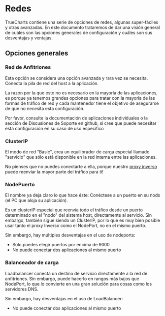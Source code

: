 # Redes

TrueCharts contiene una serie de opciones de redes, algunas super-fáciles y otras avanzadas. En este documento trataremos de dar una visión general de cuáles son las opciones generales de configuración y cuáles son sus desventajas y ventajas.

## Opciones generales

### Red de Anfitriones

Esta opción se considera una opción avanzada y rara vez se necesita. Conecta la pila de red del host a la aplicación.

La razón por la que esto no es necesario en la mayoría de las aplicaciones, es porque ya tenemos grandes opciones para tratar con la mayoría de las formas de tráfico de red y cada mantenedor tiene el objetivo de asegurarse de que no necesita esta configuración.

Por favor, consulte la documentación de aplicaciones individuales o la sección de Discusiones de Soporte en github, si cree que puede necesitar esta configuración en su caso de uso específico

### ClusterIP

El modo de red "Basic", crea un equilibrador de carga especial llamado "servicio" que sólo está disponible en la red interna entre las aplicaciones.

No pienses que no puedes conectarte a ella, porque nuestro [proxy inverso](https://wiki.truecharts.org/general/reverse-proxy/) puede reenviar la mayor parte del tráfico para ti!

### NodePuerto

El nombre ya deja claro lo que hace éste: Conéctese a un puerto en su nodo (el PC que aloja su aplicación).

Es un clusterIP especial que reenvía todo el tráfico desde un puerto determinado en el "nodo" del sistema host, directamente al servicio. Sin embargo, también sigue siendo un ClusterIP, por lo que es muy bien posible usar tanto el proxy Inverso como el NodePort, no en el mismo puerto.

Sin embargo, hay múltiples desventajas en el uso de nodeports:

- Solo puedes elegir puertos por encima de 9000
- No puede conectar dos aplicaciones al mismo puerto

### Balanceador de carga

Loadbalancer conecta un destino de servicio directamente a la red de anfitriones. Sin embargo, puede hacerlo en rangos más bajos que NodePort, lo que lo convierte en una gran solución para cosas como los servidores DNS.

Sin embargo, hay desventajas en el uso de LoadBalancer:

- No puede conectar dos aplicaciones al mismo puerto
